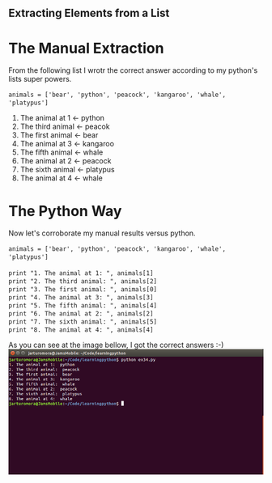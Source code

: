 Extracting Elements from a List
-------------------------------

# The Manual Extraction
From the following list I wrotr the correct answer according to my python's
lists super powers.

```{python}
animals = ['bear', 'python', 'peacock', 'kangaroo', 'whale', 'platypus']
```

1. The animal at 1 <- python
2. The third animal <- peacok
3. The first animal <- bear
4. The animal at 3 <- kangaroo
5. The fifth animal <- whale
6. The animal at 2 <- peacock
7. The sixth animal <- platypus
8. The animal at 4 <- whale

# The Python Way

Now let's corroborate my manual results versus python.

```{python}
animals = ['bear', 'python', 'peacock', 'kangaroo', 'whale', 'platypus']

print "1. The animal at 1: ", animals[1]
print "2. The third animal: ", animals[2]
print "3. The first animal: ", animals[0]
print "4. The animal at 3: ", animals[3]
print "5. The fifth animal: ", animals[4]
print "6. The animal at 2: ", animals[2]
print "7. The sixth animal: ", animals[5]
print "8. The animal at 4: ", animals[4]
```

As you can see at the image bellow, I got the correct answers :-)
![The results from using my python's list super powers](ex34.png)